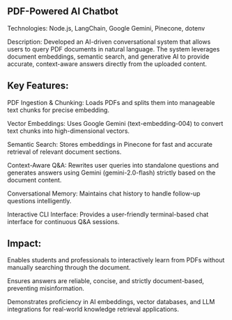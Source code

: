PDF-Powered AI Chatbot
-----------------------


Technologies: Node.js, LangChain, Google Gemini, Pinecone, dotenv

Description:
Developed an AI-driven conversational system that allows users to query PDF documents in natural language. The system leverages document embeddings, semantic search, and generative AI to provide accurate, context-aware answers directly from the uploaded content.

Key Features:
-----------


PDF Ingestion & Chunking: Loads PDFs and splits them into manageable text chunks for precise embedding.

Vector Embeddings: Uses Google Gemini (text-embedding-004) to convert text chunks into high-dimensional vectors.

Semantic Search: Stores embeddings in Pinecone for fast and accurate retrieval of relevant document sections.

Context-Aware Q&A: Rewrites user queries into standalone questions and generates answers using Gemini (gemini-2.0-flash) strictly based on the document content.

Conversational Memory: Maintains chat history to handle follow-up questions intelligently.

Interactive CLI Interface: Provides a user-friendly terminal-based chat interface for continuous Q&A sessions.

Impact:
-------


Enables students and professionals to interactively learn from PDFs without manually searching through the document.

Ensures answers are reliable, concise, and strictly document-based, preventing misinformation.

Demonstrates proficiency in AI embeddings, vector databases, and LLM integrations for real-world knowledge retrieval applications.
